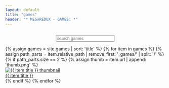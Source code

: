 ```yaml
---
layout: default
title: "games"
header: "* MESλREDUX - GAMES: *"
---
```


<div style="display: flex; justify-content: center; align-items: center; width: 100%; margin: 2em 0 1em 0;">
  <input type="text" id="gameSearch" placeholder="search games" aria-label="Search games"
    onfocus="this.style.borderColor='#FF4500';this.style.boxShadow='0 0 0 2px #531600ff';"
    onblur="this.style.borderColor='#bbb';this.style.boxShadow='0 2px 12px 0 rgba(0,0,0,0.08)';"
  />
</div>
<div id="noResults" style="display:none; color: #888; margin: 1em 0; font-style: italic;">No results found.</div>

<!--
  Gallery can be forced to a single, horizontally scrollable row by adding the class 'one-row'
  to the container below: class="games-gallery one-row"
-->
<div style="max-height: 50vh; overflow-y: auto;" id="gamesScroll">
  <div id="gamesGrid" class="games-gallery">
  {% assign games = site.games | sort: 'title' %}
  {% for item in games %}
    {% assign path_parts = item.relative_path | remove_first: '_games/' | split: '/' %}
    {% if path_parts.size == 2 %}
    {% assign thumb = item.url | append: 'thumb.png' %}
    <a class="game-card" href="{{ item.url }}" data-title="{{ item.title | downcase }}">
      <div class="thumb-wrap">
        <img src="{{ thumb }}"
             alt="{{ item.title }} thumbnail"
             loading="lazy"
             onerror="this.onerror=null;this.src='/assets/images/placeholder.png';" />
      </div>
      <div class="game-meta">
        <div class="game-title">{{ item.title }}</div>
      </div>
    </a>
    {% endif %}
  {% endfor %}
  

  </div>
</div>

<script src="/assets/js/gameSearch.js"></script>





